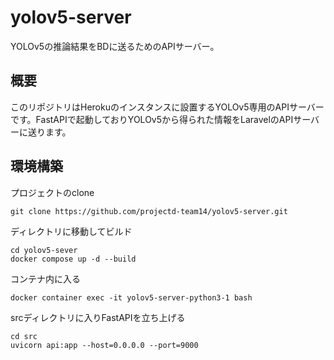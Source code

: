 # yolov5-server  
YOLOv5の推論結果をBDに送るためのAPIサーバー。  
## 概要  
このリポジトリはHerokuのインスタンスに設置するYOLOv5専用のAPIサーバーです。FastAPIで起動しておりYOLOv5から得られた情報をLaravelのAPIサーバーに送ります。
## 環境構築
プロジェクトのclone  
```
git clone https://github.com/projectd-team14/yolov5-server.git
```
ディレクトリに移動してビルド  
```
cd yolov5-sever  
docker compose up -d --build
```
コンテナ内に入る
```
docker container exec -it yolov5-server-python3-1 bash
```
srcディレクトリに入りFastAPIを立ち上げる
```
cd src
uvicorn api:app --host=0.0.0.0 --port=9000
```
